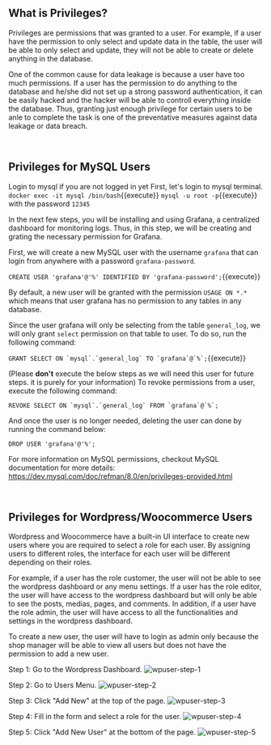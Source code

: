 ## What is Privileges?

Privileges are permissions that was granted to a user. For example, if a user have the permission to only select and update data in the table, the user will be able to only select and update, they will not be able to create or delete anything in the database.

One of the common cause for data leakage is because a user have too much permissions. If a user has the permission to do anything to the database and he/she did not set up a strong password authentication, it can be easily hacked and the hacker will be able to controll everything inside the database. Thus, granting just enough privilege for certain users to be anle to complete the task is one of the preventative measures against data leakage or data breach.

<br>

## Privileges for MySQL Users

Login to mysql if you are not logged in yet
First, let's login to mysql terminal.
```docker exec -it mysql /bin/bash```{{execute}}
```mysql -u root -p```{{execute}}
with the password ```12345```

In the next few steps, you will be installing and using Grafana, a centralized dashboard for monitoring logs. Thus, in this step, we will be creating and grating the necessary permission for Grafana.

First, we will create a new MySQL user with the username `grafana` that can login from anywhere with a password `grafana-password`.

```CREATE USER 'grafana'@'%' IDENTIFIED BY 'grafana-password';```{{execute}}

By default, a new user will be granted with the permission 
`USAGE ON *.*` which means that user grafana has no permission to any tables in any database.

Since the user grafana will only be selecting from the table `general_log`, we will only grant `select` permission on that table to user. To do so, run the following command:

```GRANT SELECT ON `mysql`.`general_log` TO `grafana`@`%`;```{{execute}}

<!-- [question] keep or remove? -->
(Please <b>don't</b> execute the below steps as we will need this user for future steps. it is purely for your information)
To revoke permissions from a user, execute the following command: 

```REVOKE SELECT ON `mysql`.`general_log` FROM `grafana`@`%`;```

And once the user is no longer needed, deleting the user can done by running the command below:

```DROP USER 'grafana'@'%';```

For more information on MySQL permissions, checkout MySQL documentation for more details: https://dev.mysql.com/doc/refman/8.0/en/privileges-provided.html

<br>

## Privileges for Wordpress/Woocommerce Users

Wordpress and Woocommerce have a built-in UI interface to create new users where you are required to select a role for each user. By assigning  users to different roles, the interface for each user will be different depending on their roles. 

For example, if a user has the role customer, the user will not be able to see the wordpress dashboard or any menu settings. If a user has the role editor, the user will have access to the wordpress dashboard but will only be able to see the posts, medias, pages, and comments. In addition, if a user have the role admin, the user will have access to all the functionalities and settings in the wordpress dashboard.

To create a new user, the user will have to login as admin only because the shop manager will be able to view all users but does not have the permission to add a new user.

Step 1: Go to the Wordpress Dashboard.
![wpuser-step-1](./assets/privileges/wpuser-step-1.png)

Step 2: Go to Users Menu.
![wpuser-step-2](./assets/privileges/wpuser-step-2.png)

Step 3: Click "Add New" at the top of the page.
![wpuser-step-3](./assets/privileges/wpuser-step-3.png)

Step 4: Fill in the form and select a role for the user.
![wpuser-step-4](./assets/privileges/wpuser-step-4.png)

Step 5: Click "Add New User" at the bottom of the page.
![wpuser-step-5](./assets/privileges/wpuser-step-5.png)